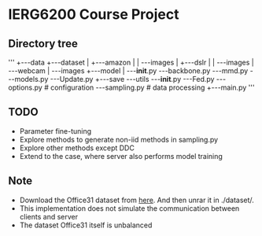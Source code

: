 # IERG6200 Course Project

## Directory tree

'''
+---data
+---dataset
|   +---amazon
|   |   \---images
|   +---dslr
|   |   \---images
|   \---webcam
|       \---images
+---model
|   \---__init__.py
    \---backbone.py
    \---mmd.py
    \---models.py
    \---Update.py
+---save
\---utils
    \---__init__.py
    \---Fed.py
    \---options.py      # configuration
    \---sampling.py     # data processing
+---main.py
'''

## TODO
+ Parameter fine-tuning
+ Explore methods to generate non-iid methods in sampling.py
+ Explore other methods except DDC
+ Extend to the case, where server also performs model training

## Note
+ Download the Office31 dataset from [here](https://pan.baidu.com/s/1o8igXT4#list/path=%2F). And then unrar it in ./dataset/.
+ This implementation does not simulate the communication between clients and server
+ The dataset Office31 itself is unbalanced